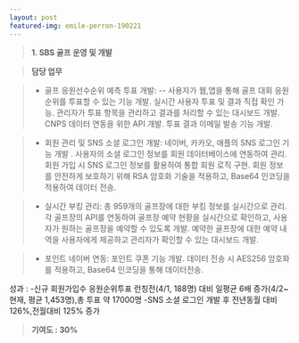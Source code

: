 ```yaml
---
layout: post
featured-img: emile-perron-190221
---
```


> **1. SBS 골프 운영 및 개발**

> **담당 업무**  

> - 골프 응원선수순위 예측 투표 개발:
   > -- 사용자가 웹,앱을 통해 골프 대회 응원 순위를 투표할 수 있는 기능 개발.
실시간 사용자 투표 및 결과 직접 확인 가능.
관리자가 투표 항목을 관리하고 결과를 처리할 수 있는 대시보드 개발.
CNPS 데이터 연동을 위한 API 개발.
투표 결과 이메일 발송 기능 개발.

> - 회원 관리 및 SNS 소셜 로그인 개발:
네이버, 카카오, 애플의 SNS 로그인 기능 개발 .
사용자의 소셜 로그인 정보를 회원 데이터베이스에 연동하여 관리.
회원 가입 시 SNS 로그인 정보를 활용하여 통합 회원 로직 구현.
회원 정보를 안전하게 보호하기 위해 RSA 암호화 기술을 적용하고, Base64 인코딩을 적용하여 데이터 전송.

> - 실시간 부킹 관리:
총 959개의 골프장에 대한 부킹 정보를 실시간으로 관리.
각 골프장의 API를 연동하여 골프장 예약 현황을 실시간으로 확인하고, 사용자가 원하는 골프장을 예약할 수 있도록 개발.
예약한 골프장에 대한 예약 내역을 사용자에게 제공하고 관리자가 확인할 수 있는 대시보드 개발.

> - 포인트 네이버 연동:
포인트 쿠폰 기능 개발.
데이터 전송 시 AES256 암호화를 적용하고, Base64 인코딩을 통해 데이터전송.


성과 :
-신규 회원가입수 응원순위투표 런칭전(4/1, 188명) 대비 일평균 6배 증가(4/2~현재, 평균 1,453명),총 투표 약 17000명
-SNS 소셜 로그인 개발 후 전년동월 대비 126%,전월대비 125% 증가

> **기여도  : 30%**


